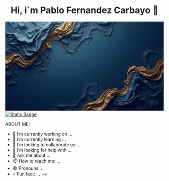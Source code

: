 <div aling=center">
<h1 align= "center"  color="blue"> Hi, i´m Pablo Fernandez Carbayo 👋</h1>
<img src="https://github.com/PabloFDZcarbayo/PabloFDZcarbayo/blob/main/img-kNFTtddelWkiF3SajvDHR.jpeg" />
</div>
<a href="https://www.linkedin.com/in/pablo-fernandez-carbayo-505b11141/" target="_blank">
<img alt="Static Badge" src="https://img.shields.io/badge/Linkedin-blue?style=for-the-badge&logo=linkedin">
</a>  

ABOUT ME:

- 🔭 I’m currently working on ...
- 🌱 I’m currently learning ...
- 👯 I’m looking to collaborate on ...
- 🤔 I’m looking for help with ...
- 💬 Ask me about ...
- 📫 How to reach me: ...
- 😄 Pronouns: ...
- ⚡ Fun fact: ...
-->

